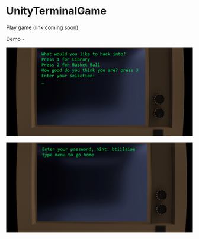 # UnityTerminalGame
Play game (link coming soon)

Demo - 

![](Images/image1.PNG)

![](Images/img2.PNG)
